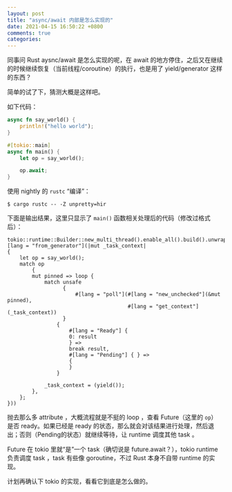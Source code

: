 ```yaml
---
layout: post
title: "async/await 内部是怎么实现的"
date: 2021-04-15 16:50:22 +0800
comments: true
categories: 
---
```


同事问 Rust aysnc/await 是怎么实现的呢，在 await 的地方停住，之后又在继续的时候继续恢复（当前线程/coroutine）的执行，也是用了 yield/generator 这样的东西？

简单的试了下，猜测大概是这样吧。

如下代码：

```rust
async fn say_world() {
    println!("hello world");
}

#[tokio::main]
async fn main() {
    let op = say_world();

    op.await;
}
```

使用 nightly 的 `rustc` “编译”：

```
$ cargo rustc -- -Z unpretty=hir
```

下面是输出结果，这里只显示了 `main()` 函数相关处理后的代码（修改过格式后）：

```
tokio::runtime::Builder::new_multi_thread().enable_all().build().unwrap().block_on(#[lang = "from_generator"](|mut _task_context|
{
    let op = say_world();
    match op
        {
        mut pinned => loop {
            match unsafe
                  {
                      #[lang = "poll"](#[lang = "new_unchecked"](&mut pinned),
                                       #[lang = "get_context"](_task_context))
                  }
                {
                    #[lang = "Ready"] {
                    0: result
                    } =>
                    break result,
                    #[lang = "Pending"] { } =>
                    {
                    }
                }

            _task_context = (yield());
        },
    };
}))
```

抛去那么多 attribute ，大概流程就是不挺的 loop ，查看 Future（这里的 `op`） 是否 ready。如果已经是 ready 的状态，那么就会对该结果进行处理，然后退出；否则（Pending的状态）就继续等待，让 runtime 调度其他 task 。

Future 在 tokio 里就“是”一个 task（确切说是 future.await？），tokio runtime 负责调度 task ，task 有些像 goroutine，不过 Rust 本身不自带 runtime 的实现。

计划再确认下 tokio 的实现，看看它到底是怎么做的。
